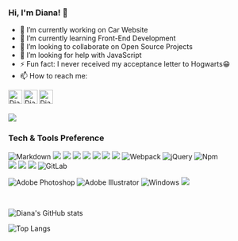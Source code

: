 ### Hi, I'm Diana! 👋

- 🔭 I’m currently working on Car Website
- 🌱 I’m currently learning Front-End Development
- 👯 I’m looking to collaborate on Open Source Projects
- 🤔 I’m looking for help with JavaScript
- ⚡ Fun fact: I never received my acceptance letter to Hogwarts😁
- 📫 How to reach me: <br />
<a href="mailto:diana.zhusupbekova.kk@gmail.com">
  <img align="left" alt="Diana Zhusupbekova" | Email" width="28px" src="https://img.icons8.com/external-xnimrodx-lineal-color-xnimrodx/344/external-email-contact-us-xnimrodx-lineal-color-xnimrodx-4.png" />
</a>
<a href="https://www.linkedin.com/in/diana-zhusupbekova-727034217/">
  <img align="left" alt="Diana's LinkedIN" | width="28px" src="https://img.icons8.com/fluency/344/linkedin.png" />
</a>
<a href="https://t.me/Janjan_di">
  <img align="left" alt="Diana's Telegram" | width="28px" src="https://img.icons8.com/color/344/telegram-app--v1.png" />
</a>
<br />
<br />

![ ](https://komarev.com/ghpvc/?username=dianazhusupbek&color=green)
<br />

### Tech & Tools Preference

![Markdown](https://img.shields.io/badge/-Markdown-000000?style=flat-square&logo=markdown)
<img src = "https://img.shields.io/badge/-HTML5-E34F26?style=flat&logo=html5&logoColor=white"> <img src = "https://img.shields.io/badge/-CSS3-1572B6?style=flat&logo=css3&logoColor=white">
<img src="https://img.shields.io/badge/-Bootstrap-563D7C?style=flat&logo=bootstrap&logoColor=white">
<img src="https://img.shields.io/badge/-JavaScript-eed718?style=flat&logo=javascript&logoColor=ffffff">
<img src="https://img.shields.io/badge/-Sass-cc6699?style=flat&logo=sass&logoColor=ffffff">
<img src="https://img.shields.io/badge/-React-000000?style=flat&logo=react&logoColor=00c8ff">
<img src="https://img.shields.io/badge/-Node.js-3C873A?style=flat&logo=Node.js&logoColor=white">
![Webpack](https://img.shields.io/badge/-Webpack-8DD6F9?style=flat-square&logo=Webpack&logoColor=gray)
![jQuery](https://img.shields.io/badge/-jQuery-0769AD?style=flat-square&logo=jQuery&logoColor=white)
![Npm](https://img.shields.io/badge/-npm-CB3837?style=flat-square&logo=npm)
<br />
<img src="http://img.shields.io/badge/-VS%20Code-007ACC?style=flat&logo=visual%20studio%20code&logoColor=white">
<img src="http://img.shields.io/badge/-Git-F1502F?style=flat&logo=git&logoColor=FFFFFF">
<img src="http://img.shields.io/badge/-Github-000000?style=flat&logo=github&logoColor=FFFFFF">
![GitLab](https://img.shields.io/badge/-GitLab-FCA121?style=flat-square&logo=gitlab)

![Adobe Photoshop](http://img.shields.io/badge/-Abode%20Photoshop-26C9FF?style=flat-square&logo=adobe-photoshop&logoColor=ffffff)
![Adobe Illustrator](https://img.shields.io/badge/-Illustrator-333333?style=flat&logo=adobe-illustrator)
![Windows](http://img.shields.io/badge/-Windows-0078D6?style=flat-square&logo=windows&logoColor=ffffff)
<img src="http://img.shields.io/badge/-Google%20Cloud%20Platform-4285F4?style=flat&logo=google%20cloud&logoColor=white"> 

<br />
  
![Diana's GitHub stats](https://github-readme-stats.vercel.app/api?username=dianazhusupbek&show_icons=true&theme=radical)

![Top Langs](https://github-readme-stats.vercel.app/api/top-langs/?username=dianazhusupbek&theme=radical&exclude_repo=github-readme-stats,dianazhusupbek.github.io)
